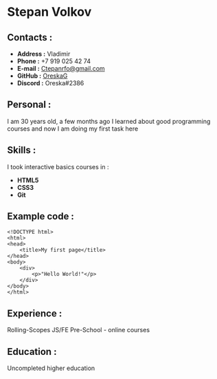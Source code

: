 # **Stepan Volkov**  
## **Contacts :**
- **Address :** Vladimir
- **Phone :** +7 919 025 42 74
- **E-mail :** [Ctepanrfo@gmail.com](gmail.com)
- **GitHub :** [OreskaG](https://github.com/OreskaG)
- **Discord :** Oreska#2386
## **Personal :**  
I am 30 years old, a few months ago I learned about good programming courses and now I am doing my first task here
## **Skills :**
I took interactive basics courses in :
- **HTML5**
- **CSS3**
- **Git**
## **Example code :**
```
<!DOCTYPE html>
<html>
<head>
	<title>My first page</title>
</head>
<body>
	<div>
		<p>"Hello World!"</p>
	</div>
</body>
</html>
```
## **Experience :**
Rolling-Scopes JS/FE Pre-School - online courses
## **Education :**
Uncompleted higher education

